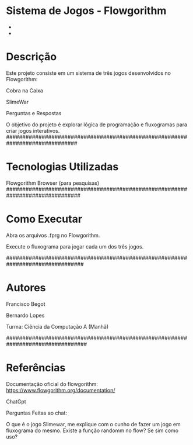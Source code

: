 # Sistema de Jogos - Flowgorithm
-
-
# Descrição 
Este projeto consiste em um sistema de três jogos desenvolvidos no Flowgorithm:

Cobra na Caixa

SlimeWar

Perguntas e Respostas

O objetivo do projeto é explorar lógica de programação e fluxogramas para criar jogos interativos.
##############################################################################

# Tecnologias Utilizadas

Flowgorithm
Browser (para pesquisas)
###############################################################################

# Como Executar

Abra os arquivos .fprg no Flowgorithm.

Execute o fluxograma para jogar cada um dos três jogos.

################################################################################

# Autores

Francisco Begot

Bernardo Lopes

Turma: Ciência da Computação A (Manhã)

#################################################################################

# Referências
Documentação oficial do flowgorithm: https://www.flowgorithm.org/documentation/

ChatGpt

Perguntas Feitas ao chat:

O que é o jogo Slimewar, me explique com o cunho de fazer um jogo em fluxograma do mesmo.
Existe a função randomm no flow? Se sim como uso?
